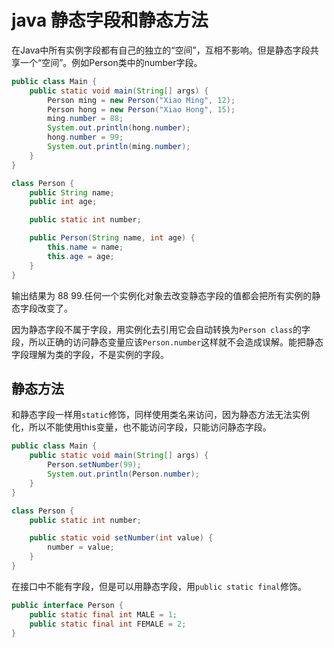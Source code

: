 # java 静态字段和静态方法
在Java中所有实例字段都有自己的独立的“空间”，互相不影响。但是静态字段共享一个“空间”。例如Person类中的number字段。
```java
public class Main {
    public static void main(String[] args) {
        Person ming = new Person("Xiao Ming", 12);
        Person hong = new Person("Xiao Hong", 15);
        ming.number = 88;
        System.out.println(hong.number);
        hong.number = 99;
        System.out.println(ming.number);
    }
}

class Person {
    public String name;
    public int age;

    public static int number;

    public Person(String name, int age) {
        this.name = name;
        this.age = age;
    }
}
```
输出结果为 88 99.任何一个实例化对象去改变静态字段的值都会把所有实例的静态字段改变了。

因为静态字段不属于字段，用实例化去引用它会自动转换为`Person class`的字段，所以正确的访问静态变量应该`Person.number`这样就不会造成误解。能把静态字段理解为类的字段，不是实例的字段。

## 静态方法
和静态字段一样用`static`修饰，同样使用类名来访问，因为静态方法无法实例化，所以不能使用this变量，也不能访问字段，只能访问静态字段。
```java
public class Main {
    public static void main(String[] args) {
        Person.setNumber(99);
        System.out.println(Person.number);
    }
}

class Person {
    public static int number;

    public static void setNumber(int value) {
        number = value;
    }
}
```

在接口中不能有字段，但是可以用静态字段，用`public static final`修饰。
```java
public interface Person {
    public static final int MALE = 1;
    public static final int FEMALE = 2;
}
```
